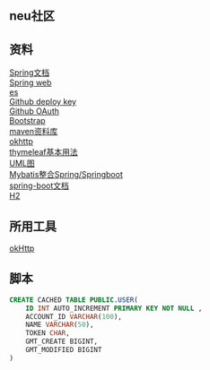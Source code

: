 ## neu社区

## 资料
[Spring文档](https://spring.io/guides)  
[Spring web](https://spring.io/guides/gs/serving-web-content/)      
[es](https://elasticsearch.cn/explore)  
[Github deploy key](https://developer.github.com/v3/guides/managing-deploy-keys/#deploy-keys)  
[Github OAuth](https://developer.github.com/apps/building-oauth-apps/authorizing-oauth-apps/)  
[Bootstrap](https://v3.bootcss.com/getting-started/#download)  
[maven资料库](https://mvnrepository.com)  
[okhttp](https://square.github.io/okhttp/)  
[thymeleaf基本用法](https://www.cnblogs.com/topwill/p/7434955.html)  
[UML图](https://mp.weixin.qq.com/s/KR2HCcCoIc-gSDLZ69azYw)  
[Mybatis整合Spring/Springboot](http://mybatis.org/spring/index.html)  
[spring-boot文档](https://docs.spring.io/spring-boot/docs/2.0.0.RC1/reference/htmlsingle/#boot-features-embedded-database-support)  
[H2](http://www.h2database.com/html/quickstart.html)  

## 所用工具
[okHttp](https://square.github.io/okhttp/)

## 脚本
```sql
CREATE CACHED TABLE PUBLIC.USER(
    ID INT AUTO_INCREMENT PRIMARY KEY NOT NULL ,
    ACCOUNT_ID VARCHAR(100),
    NAME VARCHAR(50),
    TOKEN CHAR,
    GMT_CREATE BIGINT,
    GMT_MODIFIED BIGINT
)
```